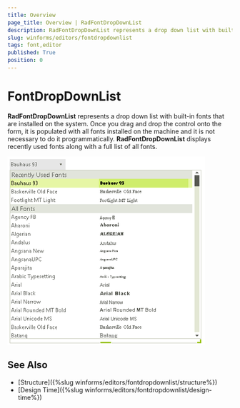 ```yaml
---
title: Overview
page_title: Overview | RadFontDropDownList
description: RadFontDropDownList represents a drop down list with built-in fonts that are installed on the system.   
slug: winforms/editors/fontdropdownlist
tags: font,editor
published: True
position: 0
---
```


# FontDropDownList

**RadFontDropDownList** represents a drop down list with built-in fonts that are installed on the system. Once you drag and drop the control onto the form, it is populated with all fonts installed on the machine and it is not necessary to do it programmatically. **RadFontDropDownList** displays recently used fonts along with a full list of all fonts. 

![editors-fontdropdownlist-overview 001](images/editors-fontdropdownlist-overview001.png)

## See Also

* [Structure]({%slug winforms/editors/fontdropdownlist/structure%})
* [Design Time]({%slug winforms/editors/fontdropdownlist/design-time%})